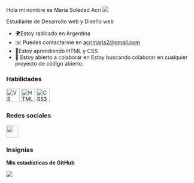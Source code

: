 Hola mi nombre es Maria Soledad Acri ![](https://user-images.githubusercontent.com/18350557/176309783-0785949b-9127-417c-8b55-ab5a4333674e.gif)

 Estudiante de Desarrollo web y Diseño web 
 * 🌍Estoy radicado en Argentina
 * ✉️ Puedes contactarme en [acrimaria2@gmail.com](mailto:acrimaria2@gmail.com)[](mailto:acrimaria2@gmail.com)
 * 🧠Estoy aprendiendo HTML y CSS
 * 🤝 Estoy abierto a colaborar en Estoy buscando colaborar en cualquier proyecto de código abierto.

### Habilidades


<p align="left">
<a href="https://code.visualstudio.com/" target="_blank" rel="noreferrer"><img src="https://raw.githubusercontent.com/danielcranney/readme-generator/main/public/icons/skills/visualstudiocode.svg" width="36" height="36" alt="VS Code" /></a> <a href="https://developer.mozilla.org/en-US/docs/Glosario/HTML5" target="_blank" rel="noreferrer"><img src="https://raw.githubusercontent.com/danielcranney/readme-generator/main/public/icons/skills/html5-colored.svg" width="36" height="36" alt="HTML5" /></a> <a href="https://www.w3.org/TR/CSS/#css" target="_blank" rel="noreferrer"><img src="https://raw.githubusercontent.com/danielcranney/readme-generator/main/public/icons/skills/css3-colored.svg" width="36" height="36" alt="CSS3" /></a>
</p>


### Redes sociales

<p align="left"> </p> <a href="https://www.github.com/MariaAcri98" target="_blank" rel="noreferrer"> <imagen> <source media="(prefiere-esquema-de-color: oscuro)" srcset="https://raw.githubusercontent.com/danielcranney/readme-generator/main/public/icons/socials/github-dark.svg" /> <source media="(prefiere-esquema-de-color: claro)" srcset="https://raw.githubusercontent.com/danielcranney/readme-generator/main/public/icons/socials/github.svg" /> <img src="https://raw.githubusercontent.com/danielcranney/readme-generator/main/public/icons/socials/github.svg" width="32" height="32" /> </imagen> </a>

### Insignias

<b>Mis estadísticas de GitHub</b>

<a href="http://www.github.com/MariaAcri98"><img src="https://github-readme-streak-stats.herokuapp.com/?user=MariaAcri98&stroke=ffffff&background=1c1917&ring=0891b2&fire=0891b2&currStreakNum=ffffff&currStreakLabel=0891b2&sideNums=ffffff&sideLabels=ffffff&dates=ffffff&hide_border=true" /></a>
